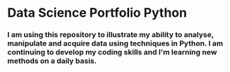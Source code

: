 # Data Science Portfolio Python
### I am using this repository to illustrate my ability to analyse, manipulate and acquire data using techniques in Python. I am continuing to develop my coding skills and I'm learning new methods on a daily basis.
